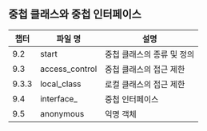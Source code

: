 ## 중첩 클래스와 중첩 인터페이스

| 챕터  | 파일 명        | 설명                       |
| ----- | -------------- | -------------------------- |
| 9.2   | start          | 중첩 클래스의 종류 및 정의 |
| 9.3   | access_control | 중첩 클래스의 접근 제한    |
| 9.3.3 | local_class    | 로컬 클래스의 접근 제한    |
| 9.4   | interface\_    | 중첩 인터페이스            |
| 9.5   | anonymous      | 익명 객체                  |

